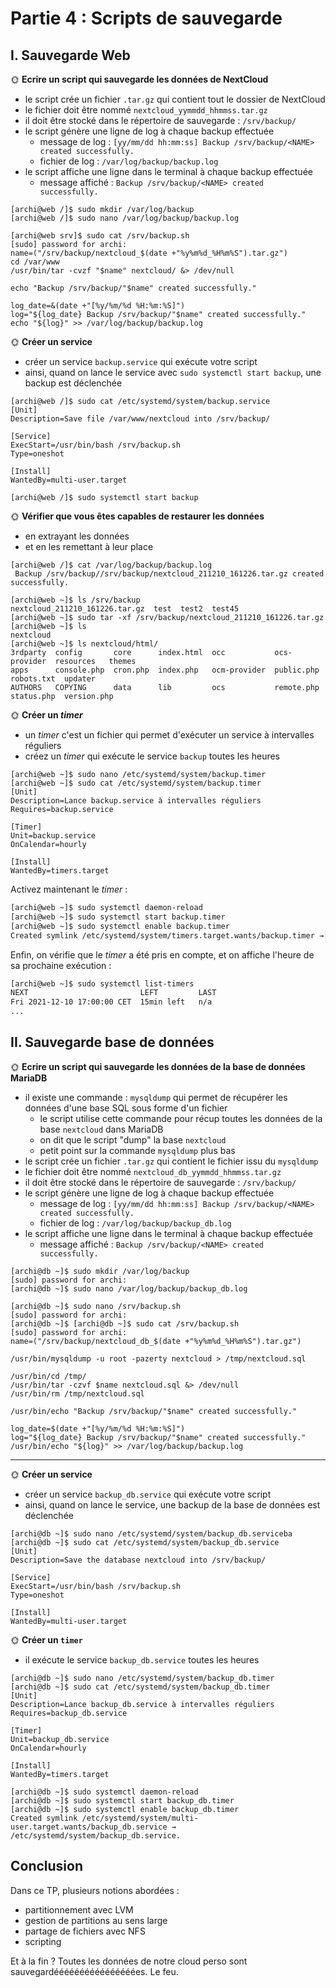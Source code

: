 # Partie 4 : Scripts de sauvegarde

## I. Sauvegarde Web

🌞 **Ecrire un script qui sauvegarde les données de NextCloud**

- le script crée un fichier `.tar.gz` qui contient tout le dossier de NextCloud
- le fichier doit être nommé `nextcloud_yymmdd_hhmmss.tar.gz`
- il doit être stocké dans le répertoire de sauvegarde : `/srv/backup/`
- le script génère une ligne de log à chaque backup effectuée
  - message de log : `[yy/mm/dd hh:mm:ss] Backup /srv/backup/<NAME> created successfully.`
  - fichier de log : `/var/log/backup/backup.log`
- le script affiche une ligne dans le terminal à chaque backup effectuée
  - message affiché : `Backup /srv/backup/<NAME> created successfully.`

```bash=
[archi@web /]$ sudo mkdir /var/log/backup
[archi@web /]$ sudo nano /var/log/backup/backup.log
```

```bash=
[archi@web srv]$ sudo cat /srv/backup.sh
[sudo] password for archi:
name=("/srv/backup/nextcloud_$(date +"%y%m%d_%H%m%S").tar.gz")
cd /var/www
/usr/bin/tar -cvzf "$name" nextcloud/ &> /dev/null

echo "Backup /srv/backup/"$name" created successfully."

log_date=&(date +"[%y/%m/%d %H:%m:%S]")
log="${log_date} Backup /srv/backup/"$name" created successfully."
echo "${log}" >> /var/log/backup/backup.log
```

🌞 **Créer un service**

- créer un service `backup.service` qui exécute votre script
- ainsi, quand on lance le service avec `sudo systemctl start backup`, une backup est déclenchée

```bash=
[archi@web /]$ sudo cat /etc/systemd/system/backup.service
[Unit]
Description=Save file /var/www/nextcloud into /srv/backup/

[Service]
ExecStart=/usr/bin/bash /srv/backup.sh
Type=oneshot

[Install]
WantedBy=multi-user.target
```

```bash=
[archi@web /]$ sudo systemctl start backup
```
🌞 **Vérifier que vous êtes capables de restaurer les données**

- en extrayant les données
- et en les remettant à leur place

```bash=
[archi@web /]$ cat /var/log/backup/backup.log
 Backup /srv/backup//srv/backup/nextcloud_211210_161226.tar.gz created successfully.
```

```bash=
[archi@web ~]$ ls /srv/backup
nextcloud_211210_161226.tar.gz  test  test2  test45
[archi@web ~]$ sudo tar -xf /srv/backup/nextcloud_211210_161226.tar.gz
[archi@web ~]$ ls
nextcloud
[archi@web ~]$ ls nextcloud/html/
3rdparty  config       core      index.html  occ           ocs-provider  resources   themes
apps      console.php  cron.php  index.php   ocm-provider  public.php    robots.txt  updater
AUTHORS   COPYING      data      lib         ocs           remote.php    status.php  version.php
```

🌞 **Créer un *timer***

- un *timer* c'est un fichier qui permet d'exécuter un service à intervalles réguliers
- créez un *timer* qui exécute le service `backup` toutes les heures

```bash=
[archi@web ~]$ sudo nano /etc/systemd/system/backup.timer
[archi@web ~]$ sudo cat /etc/systemd/system/backup.timer
[Unit]
Description=Lance backup.service à intervalles réguliers
Requires=backup.service

[Timer]
Unit=backup.service
OnCalendar=hourly

[Install]
WantedBy=timers.target
```
Activez maintenant le *timer* :

```bash
[archi@web ~]$ sudo systemctl daemon-reload
[archi@web ~]$ sudo systemctl start backup.timer
[archi@web ~]$ sudo systemctl enable backup.timer
Created symlink /etc/systemd/system/timers.target.wants/backup.timer → /etc/systemd/system/backup.timer.
```

Enfin, on vérifie que le *timer* a été pris en compte, et on affiche l'heure de sa prochaine exécution :

```bash
[archi@web ~]$ sudo systemctl list-timers
NEXT                         LEFT         LAST                         PASSED    UNIT                         ACTIVATES
Fri 2021-12-10 17:00:00 CET  15min left   n/a                          n/a       backup.timer                 backup.service
...
```

## II. Sauvegarde base de données

🌞 **Ecrire un script qui sauvegarde les données de la base de données MariaDB**

- il existe une commande : `mysqldump` qui permet de récupérer les données d'une base SQL sous forme d'un fichier
  - le script utilise cette commande pour récup toutes les données de la base `nextcloud` dans MariaDB
  - on dit que le script "dump" la base `nextcloud`
  - petit point sur la commande `mysqldump` plus bas
- le script crée un fichier `.tar.gz` qui contient le fichier issu du `mysqldump`
- le fichier doit être nommé `nextcloud_db_yymmdd_hhmmss.tar.gz`
- il doit être stocké dans le répertoire de sauvegarde : `/srv/backup/`
- le script génère une ligne de log à chaque backup effectuée
  - message de log : `[yy/mm/dd hh:mm:ss] Backup /srv/backup/<NAME> created successfully.`
  - fichier de log : `/var/log/backup/backup_db.log`
- le script affiche une ligne dans le terminal à chaque backup effectuée
  - message affiché : `Backup /srv/backup/<NAME> created successfully.`

```bash=
[archi@db ~]$ sudo mkdir /var/log/backup
[sudo] password for archi:
[archi@db ~]$ sudo nano /var/log/backup/backup_db.log
```

```bash=
[archi@db ~]$ sudo nano /srv/backup.sh
[sudo] password for archi:
[archi@db ~]$ [archi@db ~]$ sudo cat /srv/backup.sh
[sudo] password for archi:
name=("/srv/backup/nextcloud_db_$(date +"%y%m%d_%H%m%S").tar.gz")

/usr/bin/mysqldump -u root -pazerty nextcloud > /tmp/nextcloud.sql

/usr/bin/cd /tmp/
/usr/bin/tar -czvf $name nextcloud.sql &> /dev/null
/usr/bin/rm /tmp/nextcloud.sql

/usr/bin/echo "Backup /srv/backup/"$name" created successfully."

log_date=$(date +"[%y/%m/%d %H:%m:%S]")
log="${log_date} Backup /srv/backup/"$name" created successfully."
/usr/bin/echo "${log}" >> /var/log/backup/backup.log
```

---

🌞 **Créer un service**

- créer un service `backup_db.service` qui exécute votre script
- ainsi, quand on lance le service, une backup de la base de données est déclenchée

```bash=
[archi@db ~]$ sudo nano /etc/systemd/system/backup_db.serviceba
[archi@db ~]$ sudo cat /etc/systemd/system/backup_db.service
[Unit]
Description=Save the database nextcloud into /srv/backup/

[Service]
ExecStart=/usr/bin/bash /srv/backup.sh
Type=oneshot

[Install]
WantedBy=multi-user.target
```
🌞 **Créer un `timer`**

- il exécute le service `backup_db.service` toutes les heures

```bash=
[archi@db ~]$ sudo nano /etc/systemd/system/backup_db.timer
[archi@db ~]$ sudo cat /etc/systemd/system/backup_db.timer
[Unit]
Description=Lance backup_db.service à intervalles réguliers
Requires=backup_db.service

[Timer]
Unit=backup_db.service
OnCalendar=hourly

[Install]
WantedBy=timers.target
```
```bash=
[archi@db ~]$ sudo systemctl daemon-reload
[archi@db ~]$ sudo systemctl start backup_db.timer
[archi@db ~]$ sudo systemctl enable backup_db.timer
Created symlink /etc/systemd/system/multi-user.target.wants/backup_db.service → /etc/systemd/system/backup_db.service.
```

## Conclusion

Dans ce TP, plusieurs notions abordées :

- partitionnement avec LVM
- gestion de partitions au sens large
- partage de fichiers avec NFS
- scripting

Et à la fin ? Toutes les données de notre cloud perso sont sauvegardéééééééééééééééées. Le feu.

